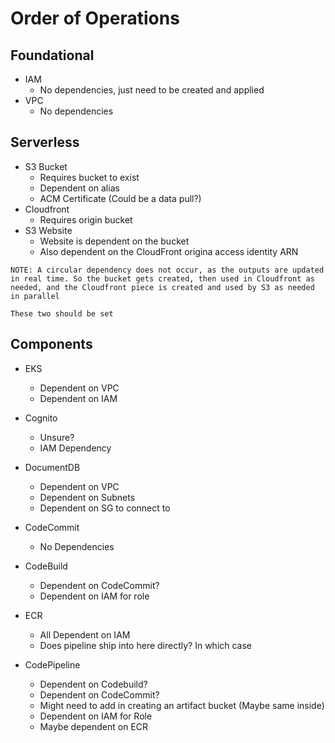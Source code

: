 
# Order of Operations

## Foundational

- IAM
  - No dependencies, just need to be created and applied
- VPC
  - No dependencies

## Serverless

- S3 Bucket
  - Requires bucket to exist
  - Dependent on alias
  - ACM Certificate (Could be a data pull?)
- Cloudfront
  - Requires origin bucket
- S3 Website
  - Website is dependent on the bucket
  - Also dependent on the CloudFront origina access identity ARN

`NOTE: A circular dependency does not occur, as the outputs are updated in real time. So the bucket gets created, then used in Cloudfront as needed, and the Cloudfront piece is created and used by S3 as needed in parallel`

`These two should be set`


## Components

- EKS
  - Dependent on VPC
  - Dependent on IAM

- Cognito
  - Unsure?
  - IAM Dependency

- DocumentDB
  - Dependent on VPC
  - Dependent on Subnets
  - Dependent on SG to connect to

- CodeCommit
  - No Dependencies

- CodeBuild
  - Dependent on CodeCommit?
  - Dependent on IAM for role

- ECR
  - All Dependent on IAM
  - Does pipeline ship into here directly? In which case

- CodePipeline
  - Dependent on Codebuild?
  - Dependent on CodeCommit?
  - Might need to add in creating an artifact bucket (Maybe same inside)
  - Dependent on IAM for Role
  - Maybe dependent on ECR